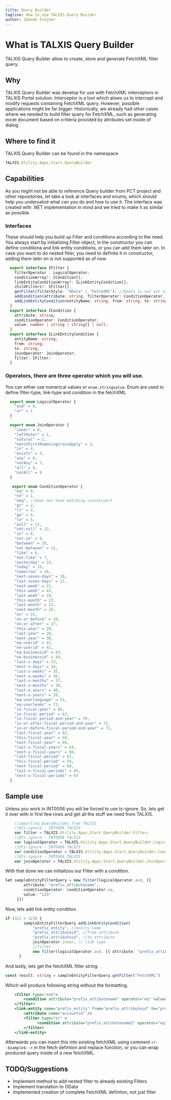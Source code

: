 ```yaml
---
title: Query Builder
tagline: How to use TALXIS Query Builder
author: Zdeněk Šrejber
---
```


# What is TALXIS Query Builder
TALXIS Query Builder allow to create, store and generate FetchXML filter query.

## Why
TALXIS Query Builder was develop for use with FetchXML interceptors in TALXIS Portal solution. Interceptor is a tool which alows us to intercept and modify requests containing FetchXML query. However, possible applications might be far bigger. Historically, we already had other cases where we needed to build filter query for FetchXML, such as generating excel document based on critieria provided by attributes set inside of dialog.

## Where to find it
TALXIS Query Builder can be found in the namespace
```TypeScript
TALXIS.Utility.Apps.Start.QueryBuilder
```

## Capabilities
As you might not be able to reference Query builder from PCT project and other repositories, let take a look at interfaces and enums, which should help you undersatnd what can you do and how to use it. The interface was created with .NET implementation in mind and we tried to make it as similar as possible.

### Interfaces 
These should help you build up Filter and conditions according to the need. You always start by initializing Filter object, in the constructor you can define conditiona and link entity conditions, or you can add them later on. In case you want to do nested filter, you need to definite it in constructor, adding them later on is not supported as of now.

``` TypeScript
  export interface IFilter {
    filterOperator : LogicalOperator;
    conditionArray?: ICondition[];
    linkEntityConditionArray?: ILinkEntityCondition[];
    childFilters?: IFilter[];
    getFilter(filterStyle: "OData" | "FetchXML"); //Odata is not yet supported
    addCondition(attribute: string, filterOperator: ConditionOperator, value?: number | string | string[]);
    addLinkEntityCondition(entityName: string, from: string, to: string, joinOperator: JoinOperator, filter: IFilter)
  }
  export interface ICondition {
    attribute: string;
    conditionOperator: ConditionOperator;
    value: number | string | string[] | null;
  }
  export interface ILinkEntityCondition {
    entityName: string;
    from: string;
    to: string;
    joinOperator: JoinOperator;
    filter: IFilter;
  }
```

### Operators, there are three operator which you will use. 
You can either use numerical values or `enum.stringvalue`. Enum are used to define filter-type, link-type and condition in the fetchXML

``` TypeScript
  export enum LogicalOperator {
    "and" = 0,
    "or" = 1
  }

  export enum JoinOperator {
    "inner" = 0,
    "leftOuter" = 1,
    "natural" = 2,
    "matchFirstRowUsingCrossApply" = 3,
    "in" = 4,
    "exists" = 5,
    "any" = 6,
    "notAny" = 7,
    "all" = 8,
    "notAll" = 9
  }

   export enum ConditionOperator {
    "eq" = 0,
    "ne" = 1,
    "neq", //does not have matching counterpart
    "gt" = 2,
    "lt" = 3,
    "ge" = 4,
    "le" = 5,
    "null" = 12,
    "not-null" = 13,
    "in" = 8,
    "not-in" = 9,
    "between" = 10,
    "not-between" = 11,
    "like" = 6,
    "not-like" = 7,
    "yesterday" = 14,
    "today" = 15,
    "tomorrow" = 16,
    "next-seven-days" = 18,
    "last-seven-days" = 17,
    "next-week" = 21,
    "this-week" = 43,
    "last-week" = 19,
    "this-month" = 23,
    "last-month" = 22,
    "next-month" = 24,
    "on" = 25,
    "on-or-before" = 26,
    "on-or-after" = 27,
    "this-year" = 29,
    "last-year" = 28,
    "next-year" = 30,
    "eq-userid" = 41,
    "ne-userid" = 42,
    "eq-businessid" = 43,
    "ne-businessid" = 44,
    "last-x-days" = 33,
    "next-x-days" = 34,
    "last-x-weeks" = 35,
    "next-x-weeks" = 36,
    "last-x-months" = 37,
    "next-x-months" = 38,
    "last-x-years" = 40,
    "next-x-years" = 39,
    "eq-userlanguage" = 51,
    "eq-userteams" = 73,
    "in-fiscal-year" = 68,
    "in-fiscal-period" = 63,
    "in-fiscal-period-and-year" = 70,
    "in-or-after-fiscal-period-and-year" = 72,
    "in-or-before-fiscal-period-and-year" = 71,
    "last-fiscal-year" = 62,
    "this-fiscal-year" = 58,
    "next-fiscal-year" = 60,
    "last-x-fiscal-years" = 64,
    "next-x-fiscal-years" = 66,
    "last-fiscal-period" = 61,
    "this-fiscal-period" = 58,
    "next-fiscal-period" = 60,
    "last-x-fiscal-periods" = 65,
    "next-x-fiscal-periods" = 67
  }
```

## Sample use
Unless you work in INT0006 you will be forced to use ts-ignore. So, lets get it over with in first few rows and get all the stuff we need from TALXIS.
```TypeScript
    //importing QueryBuilder from TALXIS
    //@ts-ignore - INTOOO6 TALXIS 
    var filter = TALXIS.Utility.Apps.Start.QueryBuilder.Filter;
    //@ts-ignore - INTOOO6 TALXIS
    var logicalOperator = TALXIS.Utility.Apps.Start.QueryBuilder.LogicalOperator;
    //@ts-ignore - INTOOO6 TALXIS
    var conditionOperator = TALXIS.Utility.Apps.Start.QueryBuilder.ConditionOperator;
    //@ts-ignore - INTOOO6 TALXIS 
    var joinOperator = TALXIS.Utility.Apps.Start.QueryBuilder.JoinOperator;
```
With that done we can initializou our Filter with a condition.
```TypeScript
let sampleEntityFilterQuery = new filter(logicalOperator.and, [{
        attribute: "prefix_attibutename",
        conditionOperator: conditionOperator.eq,
        value: "123"
     }])
```
Now, lets add link entity condition.
```TypeScript
if (321 > 123) {
        sampleEntityFilterQuery.addLinkEntityCondition(
            "prefix_entity", //entity name
            "prefix_attributeid", //from attribute
            "prefix_attributeid", //to attribute
            joinOperator.inner, // link type
            //filter
            new filter(logicalOperator.and, [{ attribute: "prefix_attibutename2", conditionOperator: conditionOperator.eq, value: "321" }]));
      }
```
And lastly, lets get the fetchXML filter string.
```Typescript
const result: string = sampleEntityFilterQuery.getFilter("FetchXML")
```
Which will produce following string without the formatting.
```XML
    <filter type="and">
        <condition attribute="prefix_attibutename" operator="eq" value="123" />
    </filter>
    <link-entity name="prefix_entity" from="prefix_attributeid" to="prefix_attributeid" link-type="inner">
        <attribute name="accountid" />
        <filter type="or" >
              <condition attribute="prefix_attibutename2" operator="eq" value="321" />
        </filter>
    </link-entity>
```
Afterwards you can insert this into existing fetchXML using comment `<!--$sample$-->` in the fetch defintion and replace function, or you can wrap produced query inside of a new fetchXML.

## TODO/Suggestions
- Implement method to add nested filter to already existing Filters
- Implement translation to OData
- Implemented creation of complete FetchXML definiton, not just filter
